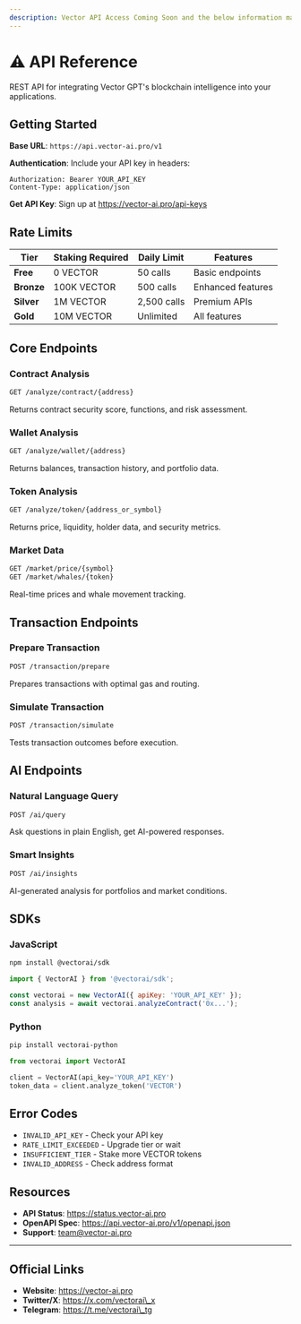 ```yaml
---
description: Vector API Access Coming Soon and the below information may change
---
```


# ⚠️ API Reference

REST API for integrating Vector GPT's blockchain intelligence into your applications.

## **Getting Started**

**Base URL**: `https://api.vector-ai.pro/v1`

**Authentication**: Include your API key in headers:

```http
Authorization: Bearer YOUR_API_KEY
Content-Type: application/json
```

**Get API Key**: Sign up at https://vector-ai.pro/api-keys

## **Rate Limits**

| Tier       | Staking Required | Daily Limit | Features          |
| ---------- | ---------------- | ----------- | ----------------- |
| **Free**   | 0 VECTOR         | 50 calls    | Basic endpoints   |
| **Bronze** | 100K VECTOR      | 500 calls   | Enhanced features |
| **Silver** | 1M VECTOR        | 2,500 calls | Premium APIs      |
| **Gold**   | 10M VECTOR       | Unlimited   | All features      |

## **Core Endpoints**

### Contract Analysis

```bash
GET /analyze/contract/{address}
```

Returns contract security score, functions, and risk assessment.

### Wallet Analysis

```bash
GET /analyze/wallet/{address}
```

Returns balances, transaction history, and portfolio data.

### Token Analysis

```bash
GET /analyze/token/{address_or_symbol}
```

Returns price, liquidity, holder data, and security metrics.

### Market Data

```bash
GET /market/price/{symbol}
GET /market/whales/{token}
```

Real-time prices and whale movement tracking.

## **Transaction Endpoints**

### Prepare Transaction

```bash
POST /transaction/prepare
```

Prepares transactions with optimal gas and routing.

### Simulate Transaction

```bash
POST /transaction/simulate  
```

Tests transaction outcomes before execution.

## **AI Endpoints**

### Natural Language Query

```bash
POST /ai/query
```

Ask questions in plain English, get AI-powered responses.

### Smart Insights

```bash
POST /ai/insights
```

AI-generated analysis for portfolios and market conditions.

## **SDKs**

### JavaScript

```bash
npm install @vectorai/sdk
```

```javascript
import { VectorAI } from '@vectorai/sdk';

const vectorai = new VectorAI({ apiKey: 'YOUR_API_KEY' });
const analysis = await vectorai.analyzeContract('0x...');
```

### Python

```bash
pip install vectorai-python
```

```python
from vectorai import VectorAI

client = VectorAI(api_key='YOUR_API_KEY')
token_data = client.analyze_token('VECTOR')
```

## **Error Codes**

* `INVALID_API_KEY` - Check your API key
* `RATE_LIMIT_EXCEEDED` - Upgrade tier or wait
* `INSUFFICIENT_TIER` - Stake more VECTOR tokens
* `INVALID_ADDRESS` - Check address format

## **Resources**

* **API Status**: https://status.vector-ai.pro
* **OpenAPI Spec**: https://api.vector-ai.pro/v1/openapi.json
* **Support**: team@vector-ai.pro

***

## **Official Links**

* **Website**: https://vector-ai.pro
* **Twitter/X**: https://x.com/vectorai\_x
* **Telegram**: https://t.me/vectorai\_tg
